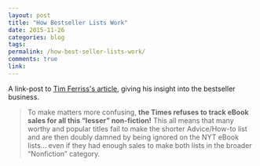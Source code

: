 ```yaml
---
layout: post
title: "How Bestseller Lists Work"
date: 2015-11-26
categories: blog
tags: 
permalink: /how-best-seller-lists-work/
comments: true
link: 
---
```


A link-post to [Tim Ferriss's article](http://fourhourworkweek.com/2012/08/17/amazon-monthly-100/), giving his insight into the bestseller business. 

>To make matters more confusing, **the Times refuses to track eBook sales for all this “lesser” non-fiction!**  This all means that many worthy and popular titles fail to make the shorter Advice/How-to list and are then doubly damned by being ignored on the NYT eBook lists… even if they had enough sales to make both lists in the broader “Nonfiction” category.